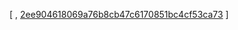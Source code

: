 [
, [2ee904618069a76b8cb47c6170851bc4cf53ca73](https://github.com/apache/derby/commit/2ee904618069a76b8cb47c6170851bc4cf53ca73)
]